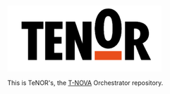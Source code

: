 <img src="./tenor_logo.png" height=150 />

This is TeNOR's, the [T-NOVA](http://www.t-nova.eu) Orchestrator repository.
